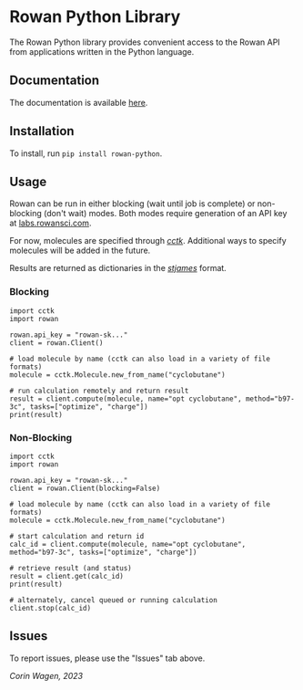 # Rowan Python Library

The Rowan Python library provides convenient access to the Rowan API from applications written in the Python language.

## Documentation

The documentation is available [here](docs.rowansci.com).

## Installation

To install, run `pip install rowan-python`.

## Usage

Rowan can be run in either blocking (wait until job is complete) or non-blocking (don't wait) modes.
Both modes require generation of an API key at [labs.rowansci.com](https://labs.rowansci.com/account/api-keys).

For now, molecules are specified through [*cctk*](cctk.rtfd.io). Additional ways to specify molecules will be added in the future.

Results are returned as dictionaries in the [*stjames*](https://github.com/rowansci/stjames) format.

### Blocking
```
import cctk
import rowan

rowan.api_key = "rowan-sk..."
client = rowan.Client()

# load molecule by name (cctk can also load in a variety of file formats)
molecule = cctk.Molecule.new_from_name("cyclobutane")

# run calculation remotely and return result
result = client.compute(molecule, name="opt cyclobutane", method="b97-3c", tasks=["optimize", "charge"])
print(result)
```

### Non-Blocking
```
import cctk
import rowan

rowan.api_key = "rowan-sk..."
client = rowan.Client(blocking=False)

# load molecule by name (cctk can also load in a variety of file formats)
molecule = cctk.Molecule.new_from_name("cyclobutane")

# start calculation and return id
calc_id = client.compute(molecule, name="opt cyclobutane", method="b97-3c", tasks=["optimize", "charge"])

# retrieve result (and status)
result = client.get(calc_id)
print(result)

# alternately, cancel queued or running calculation
client.stop(calc_id)
```

## Issues

To report issues, please use the "Issues" tab above.

*Corin Wagen, 2023*
